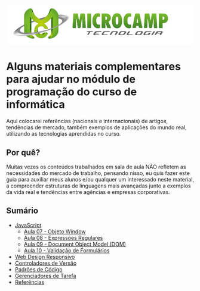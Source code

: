 ![Microcamp](./docs/microcamp.png)

# Alguns materiais complementares para ajudar no módulo de programação do curso de informática

Aqui colocarei referências (nacionais e internacionais) de artigos, tendências de mercado, também exemplos de aplicações do mundo real, utilizando as tecnologias aprendidas no curso.

## Por quê?

Muitas vezes os conteúdos trabalhados em sala de aula NÃO refletem as necessidades do mercado de trabalho, pensando nisso, eu quis fazer este guia para auxiliar meus alunos e/ou qualquer um interessado neste material, a compreender estruturas de linguagens mais avançadas junto a exemplos da vida real e tendências entre agências e empresas corporativas.
## Sumário

- [JavaScript](./javascript/)
	- [Aula 07 - Objeto Window](./javascript/aula-07/)
	- [Aula 08 - Expressões Regulares](./javascript/aula-08/)
	- [Aula 09 - Document Object Model (DOM)](./javascript/aula-09/)
	- [Aula 10 - Validação de Formulários](./javascript/aula-10/)
- [Web Design Responsivo](./web-design-responsivo)
- [Controladores de Versão](./versionamento-de-projetos)
- [Padrões de Código](./padroes-de-codigo)
- [Gerenciadores de Tarefa](./padroes-de-codigo)
- [Referências](./referencias)